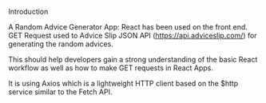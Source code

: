 Introduction 

A Random Advice Generator App: React has been used on the front end. GET Request used to Advice Slip JSON API (https://api.adviceslip.com/) for generating the random advices.

This should help developers gain a strong understanding of the basic React workflow as well as how to make GET requests in React Apps. 

It is using Axios which is a lightweight HTTP client based on the $http service similar to the Fetch API.
